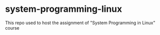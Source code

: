 # system-programming-linux
This repo used to host the assignment of "System Programming in Linux" course
